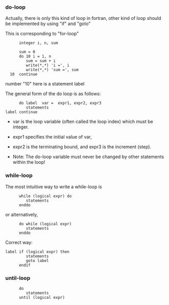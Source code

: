 ### do-loop

Actually, there is only this kind of loop in fortran, other kind of loop should be implemented by using "if" and "goto"

This is corresponding to "for-loop"

```
      integer i, n, sum
 
      sum = 0
      do 10 i = 1, n
         sum = sum + i
         write(*,*) 'i =', i
         write(*,*) 'sum =', sum
  10  continue
```

  number "10" here is a statement label

The general form of the do loop is as follows:

```
      do label  var =  expr1, expr2, expr3
         statements
label continue
```

  * var is the loop variable (often called the loop index) which must be integer.

  * expr1 specifies the initial value of var, 

  * expr2 is the terminating bound, and expr3 is the increment (step).

  * Note: The do-loop variable must never be changed by other statements within the loop!

### while-loop

The most intuitive way to write a while-loop is

```
      while (logical expr) do
         statements
      enddo
```
or alternatively,

```
      do while (logical expr) 
         statements
      enddo
```

Correct way:
```
label if (logical expr) then
         statements
         goto label
      endif 
```

### until-loop

```
      do
         statements
      until (logical expr)
```

